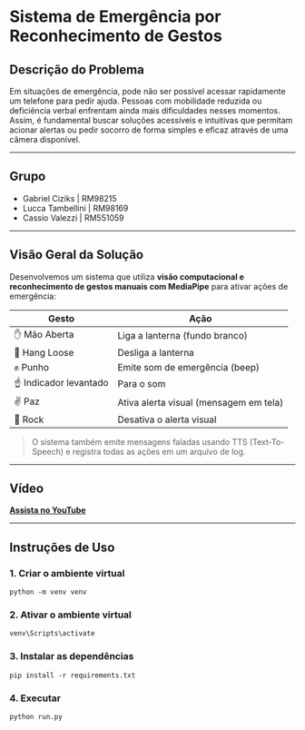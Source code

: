 # Sistema de Emergência por Reconhecimento de Gestos

## Descrição do Problema

Em situações de emergência, pode não ser possível acessar rapidamente um telefone para pedir ajuda. Pessoas com mobilidade reduzida ou deficiência verbal enfrentam ainda mais dificuldades nesses momentos. Assim, é fundamental buscar soluções acessíveis e intuitivas que permitam acionar alertas ou pedir socorro de forma simples e eficaz através de uma câmera disponível.

---
## Grupo
- Gabriel Ciziks   | RM98215
- Lucca Tambellini | RM98169
- Cassio Valezzi   | RM551059
---

## Visão Geral da Solução

Desenvolvemos um sistema que utiliza **visão computacional e reconhecimento de gestos manuais com MediaPipe** para ativar ações de emergência:

| Gesto                      | Ação                                  |
|---------------------------|---------------------------------------|
| ✋ Mão Aberta              | Liga a lanterna (fundo branco)        |
| 🤙 Hang Loose             | Desliga a lanterna                    |
| ✊ Punho                   | Emite som de emergência (beep)        |
| ☝️ Indicador levantado    | Para o som                            |
| ✌️ Paz                    | Ativa alerta visual (mensagem em tela)|
| 🤘 Rock                   | Desativa o alerta visual              |

>  O sistema também emite mensagens faladas usando TTS (Text-To-Speech) e registra todas as ações em um arquivo de log.

---

##  Vídeo 

 [**Assista no YouTube**](https://youtu.be/-38346xWdTY)

---



##  Instruções de Uso

### 1. Criar o ambiente virtual

```
python -m venv venv
```

### 2. Ativar o ambiente virtual
```
venv\Scripts\activate
```

### 3. Instalar as dependências
```
pip install -r requirements.txt
```
### 4. Executar
```
python run.py
```
